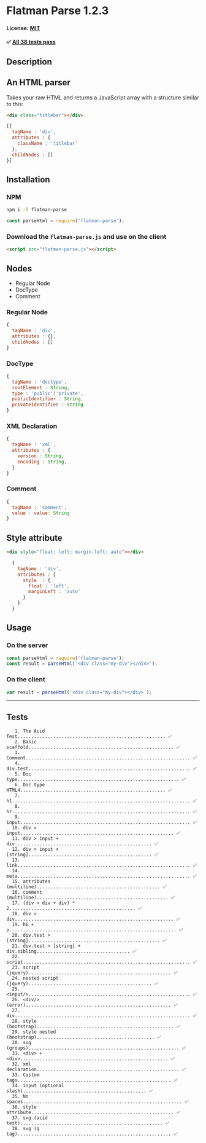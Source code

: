 # Flatman Parse 1.2.3
#### License: [MIT](https://opensource.org/licenses/MIT)

#### ✅ [All 38 tests pass](#tests)
##  Description


## An HTML parser
Takes your raw HTML and returns a JavaScript array with a structure similar to this:

```html
<div class="titlebar"></div>
```

```javascript
[{
  tagName : 'div',
  attributes : {
    className : 'titlebar'
  },
  childNodes : []
}]
```
##  Installation


### NPM
```bash
npm i -S flatman-parse
```

```javascript
const parseHtml = require('flatman-parse');
```

### Download the `flatman-parse.js` and use on the client
```html
<script src="flatman-parse.js"></script>
```
##  Nodes


- Regular Node
- DocType
- Comment

### Regular Node
```javascript
{
  tagName : 'div',
  attributes : {},
  childNodes : []
}
```

### DocType
```javascript
{
  tagName : 'doctype',
  rootElement : String,
  type : 'public'|'private',
  publicIdentifier : String,
  privateIdentifier : String
}
```

### XML Declaration
```javascript
{
  tagName : 'xml',
  attributes : {
    version : String,
    encoding : String,
  }
}
```

### Comment
```javascript
{
  tagName : 'comment',
  value : value: String
}
```
##  Style attribute


```html
<div style="float: left; margin-left: auto"></div>
```

```javascript
  {
    tagName : 'div',
    attributes : {
      style  : {
        float : 'left',
        marginLeft : 'auto'
      }
    }
  }
```

##  Usage


### On the server
```javascript
const parseHtml = require('flatman-parse');
const result = parseHtml('<div class="my-div"></div>');
```

### On the client
```javascript
var result = parseHtml('<div class="my-div"></div>');
```

***

## Tests

```
   1. The Acid Test...................................................... ✅
   2. Basic scaffold..................................................... ✅
   3. Comment............................................................ ✅
   4. div.test........................................................... ✅
   5. Doc type........................................................... ✅
   6. Doc type HTML4..................................................... ✅
   7. h1................................................................. ✅
   8. hr................................................................. ✅
   9. input.............................................................. ✅
  10. div > input........................................................ ✅
  11. div > input + div.................................................. ✅
  12. div > input + [string]............................................. ✅
  13. link............................................................... ✅
  14. meta............................................................... ✅
  15. attributes (multiline)............................................. ✅
  16. comment (multiline)................................................ ✅
  17. (div > div + div) * 2.............................................. ✅
  18. div > div.......................................................... ✅
  19. h6 + p............................................................. ✅
  20. div.test > [string]................................................ ✅
  21. div.test > [string] + div.sibling.................................. ✅
  22. script............................................................. ✅
  23. script (jquery).................................................... ✅
  24. nested script (jquery)............................................. ✅
  25. <input/>........................................................... ✅
  26. <div/> (error)..................................................... ✅
  27. div................................................................ ✅
  28. style (bootstrap).................................................. ✅
  29. style nested (bootstrap)........................................... ✅
  30. svg (groups)....................................................... ✅
  31. <div> + <div>...................................................... ✅
  32. xml declaration.................................................... ✅
  33. Custom tags........................................................ ✅
  34. input (optional slash)............................................. ✅
  35. No spaces.......................................................... ✅
  36. style attribute.................................................... ✅
  37. svg (acid test).................................................... ✅
  38. svg (g tag)........................................................ ✅
```
